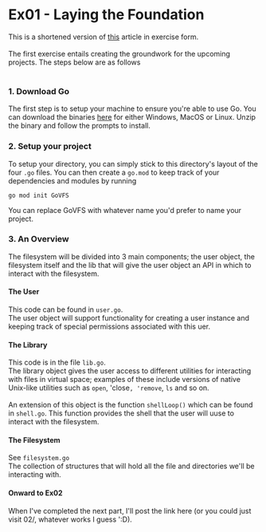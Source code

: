 # Ex01 - Laying the Foundation

This is a shortened version of <a href="https://alysonn.medium.com/a-virtual-filesystem-in-go-creating-our-foundation-9af62b0e82db">this</a> article in exercise form.<br><br>
The first exercise entails creating the groundwork for the upcoming projects. The steps below are as follows<br><br>

### 1. Download Go

The first step is to setup your machine to ensure you're able to use Go. You can download the binaries <a href="
https://golang.org/dl/">here</a> for either Windows, MacOS or Linux. Unzip the binary and follow the prompts to install.

### 2. Setup your project

To setup your directory, you can simply stick to this directory's layout of the four `.go` files. You can then create a `go.mod` to keep track of your dependencies and modules by running
```
go mod init GoVFS
```
You can replace GoVFS with whatever name you'd prefer to name your project.

### 3. An Overview

The filesystem will be divided into 3 main components; the user object, the filesystem itself and the lib that will give the user object an API in which to interact with the filesystem.
#### The User
This code can be found in `user.go`.<br>
The user object will support functionality for creating a user instance and keeping track of special permissions associated with this uer.<br>

#### The Library
This code is in the file `lib.go`.<br>
The library object gives the user access to different utilities for interacting with files in virtual space; examples of these include versions of native Unix-like utilities such as `open`, 'close`, 'remove`, `ls` and so on.<br><br>
An extension of this object is the function `shellLoop()` which can be found in `shell.go`. This function provides the shell that the user will uuse to interact with the filesystem.

#### The Filesystem
See `filesystem.go`<br>
The collection of structures that will hold all the file and directories we'll be interacting with.

#### Onward to Ex02
When I've completed the next part, I'll post the link here (or you could just visit 02/, whatever works I guess ':D).











